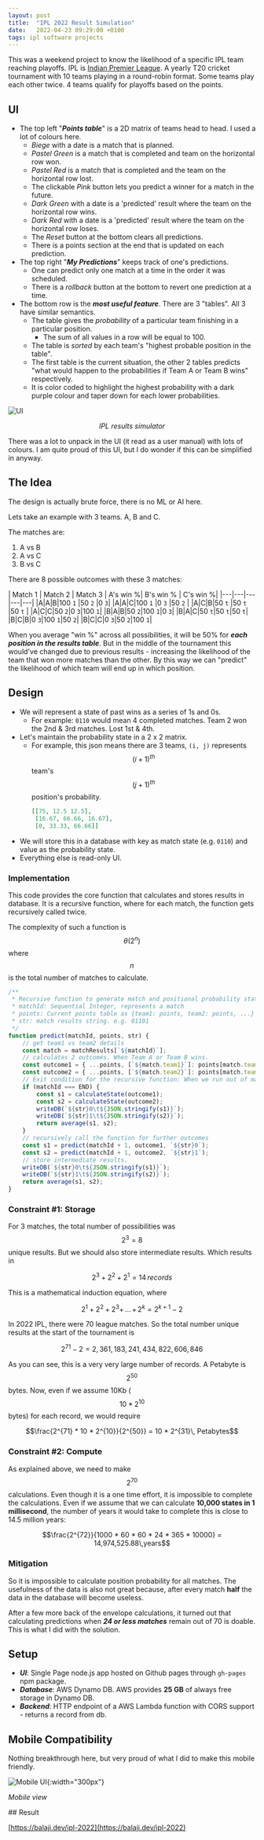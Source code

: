 ```yaml
---
layout: post
title:  "IPL 2022 Result Simulation"
date:   2022-04-23 09:29:00 +0100
tags: ipl software projects
---
```

This was a weekend project to know the likelihood of a specific IPL team reaching playoffs. IPL is [Indian Premier League](https://en.wikipedia.org/wiki/Indian_Premier_League). A yearly T20 cricket tournament with 10 teams playing in a round-robin format. Some teams play each other twice. 4 teams qualify for playoffs based on the points.

## UI
- The top left "***Points table***" is  a 2D matrix of teams head to head. I used a lot of colours here.
  - *Biege* with a date is a match that is planned.
  - *Pastel Green* is a match that is completed and team on the horizontal row won.
  - *Pastel Red* is a match that is completed and the team on the horizontal row lost.
  - The clickable *Pink* button lets you predict a winner for a match in the future.
  - *Dark Green* with a date is a 'predicted' result where the team on the horizontal row wins.
  - *Dark Red* with a date is a 'predicted' result where the team on the horizontal row loses.
  - The *Reset* button at the bottom clears all predictions.
  - There is a points section at the end that is updated on each prediction.
- The top right "***My Predictions***" keeps track of one's predictions.
  - One can predict only one match at a time in the order it was scheduled.
  - There is a *rollback* button at the bottom to revert one prediction at a time.
- The bottom row is the ***most useful feature***. There are 3 "tables". All 3 have similar semantics.
  - The table gives the *probability* of a particular team finishing in a particular position.
    - The sum of all values in a row will be equal to 100.
  - The table is *sorted* by each team's "highest probable position in the table".
  - The first table is the current situation, the other 2 tables predicts "what would happen to the probabilities if Team A or Team B wins" respectively.
  - It is color coded to highlight the highest probability with a dark purple colour and taper down for each lower probabilities.

![UI](/assets/img/10.png)
<p align="center"><i>IPL results simulator</i></p>

There was a lot to unpack in the UI (it read as a user manual) with lots of colours. I am quite proud of this UI, but I do wonder if this can be simplified in anyway.

## The Idea

The design is actually brute force, there is no ML or AI here. 

Lets take an example with 3 teams. A, B and C. 

The matches are:
1. A vs B
2. A vs C
3. B vs C

There are 8 possible outcomes with these 3 matches:

| Match 1  | Match 2  | Match 3 | A's win %| B's win % | C's win %| 
|---|---|---|---|---|
|A|A|B|100 `1` |50 `2` |0 `3`|
|A|A|C|100 `1` |0 `3` |50 `2` |
|A|C|B|50 `t` |50 `t` |50 `t` |
|A|C|C|50 `2`|0 `3`|100 `1`|
|B|A|B|50 `2`|100 `1`|0 `3`|
|B|A|C|50 `t`|50 `t`|50 `t`|
|B|C|B|0 `3`|100 `1`|50 `2`|
|B|C|C|0 `3`|50 `2`|100 `1`|

When you average "win %" across all possibilities, it will be 50% for ***each position in the results table***. But in the middle of the tournament this would've changed due to previous results - increasing the likelihood of the team that won more matches than the other. By this way we can "predict" the likelihood of which team will end up in which position.

## Design
- We will represent a state of past wins as a series of 1s and 0s. 
  - For example: `0110` would mean 4 completed matches. Team 2 won the 2nd & 3rd matches. Lost 1st & 4th.
- Let's maintain the probability state in a 2 x 2 matrix.
  - For example, this json means there are 3 teams, `(i, j)` represents $${(i + 1)}^{th}$$ team's $${(j + 1)}^{th}$$ position's probability.
    ```json
    [[75, 12.5 12.5],
     [16.67, 66.66, 16.67],
     [0, 33.33, 66.66]]
    ```
- We will store this in a database with key as match state (e.g. `0110`) and value as the probability state.
- Everything else is read-only UI.

### Implementation
This code provides the core function that calculates and stores results in database. It is a recursive function, where for each match, the function gets recursively called twice. 

The complexity of such a function is $$\theta(2^n)$$ where $$n$$ is the total number of matches to calculate.
```javascript
/**
 * Recursive function to generate match and positional probability states.
 * matchId: Sequential Integer, represents a match
 * points: Current points table as {team1: points, team2: points, ...}
 * str: match results string. e.g. 01101
 */
function predict(matchId, points, str) {
    // get team1 vs team2 details
    const match = matchResults[`${matchId}`];
    // calculates 2 outcomes. When Team A or Team B wins.
    const outcome1 = { ...points, [`${match.team1}`]: points[match.team1] + 2 };
    const outcome2 = { ...points, [`${match.team2}`]: points[match.team2] + 2 };
    // Exit condition for the recursive function: When we run out of matches.
    if (matchId === END) {
        const s1 = calculateState(outcome1);
        const s2 = calculateState(outcome2);
        writeDB(`${str}0\t${JSON.stringify(s1)}`);
        writeDB(`${str}1\t${JSON.stringify(s2)}`);             
        return average(s1, s2);
    }
    // recursively call the function for further outcomes
    const s1 = predict(matchId + 1, outcome1, `${str}0`);
    const s2 = predict(matchId + 1, outcome2, `${str}1`);
    // store intermediate results.
    writeDB(`${str}0\t${JSON.stringify(s1)}`);
    writeDB(`${str}1\t${JSON.stringify(s2)}`); 
    return average(s1, s2);
}
```

### Constraint #1: Storage
For 3 matches, the total number of possibilities was $$2^3 = 8$$ unique results. But we should also store intermediate results. Which results in

$$2^3 + 2^2 + 2^1 = 14\,records$$

This is a mathematical induction equation, where

$$2^1 + 2^2 + 2^3 +\, ...\,+\, 2^k = 2^{k+1} - 2$$

In 2022 IPL, there were 70 league matches. So the total number unique results at the start of the tournament is 

$$2^{71} - 2 = 2,361,183,241,434,822,606,846$$

As you can see, this is a very very large number of records. A Petabyte is $$2^{50}$$ bytes. Now, even if we assume 10Kb ($$10 * 2^{10}$$ bytes) for each record, we would require

$$\frac{2^{71} * 10 * 2^{10}}{2^{50}} = 10 * 2^{31}\, Petabytes$$

### Constraint #2: Compute
As explained above, we need to make $$2^{70}$$ calculations. Even though it is a one time effort, it is impossible to complete the calculations. Even if we assume that we can calculate **10,000 states in 1 millisecond**, the number of years it would take to complete this is close to 14.5 million years:

$$\frac{2^{72}}{1000 * 60 * 60 * 24 * 365 * 10000} = 14,974,525.88\,years$$

### Mitigation
So it is impossible to calculate position probability for all matches. The usefulness of the data is also not great because, after every match **half** the data in the database will become useless.

After a few more back of the envelope calculations, it turned out that calculating predictions when ***24 or less matches*** remain out of 70 is doable. This is what I did with the solution.

## Setup
- ***UI***: Single Page node.js app hosted on Github pages through `gh-pages` npm package.
- ***Database***: AWS Dynamo DB. AWS provides **25 GB** of always free storage in Dynamo DB.
- ***Backend***: HTTP endpoint of a AWS Lambda function with CORS support - returns a record from db.

## Mobile Compatibility
Nothing breakthrough here, but very proud of what I did to make this mobile friendly.

![Mobile UI](/assets/img/11.png){:width="300px"}
<p><i>Mobile view</i></p>
## Result

[https://balaji.dev/ipl-2022](https://balaji.dev/ipl-2022)
